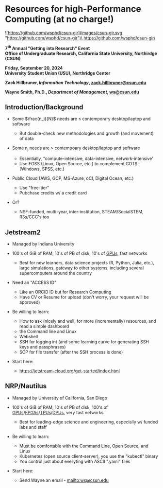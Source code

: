 # Resources for high-Performance Computing (at no charge!)


![https://github.com/wsphd/csun-gir](images/csun-gir.svg "https://github.com/wsphd/csun-gir")\
<https://github.com/wsphd/csun-gir/>

**7<sup>th</sup> Annual "Getting into Research" Event**\
**Office of Undergraduate Research, California State University, Northirdge (CSUN)**

**Friday, September 20, 2024**\
**University Student Union (USU), Northridge Center**

**Zack Hillbruner, _Information Technology_, <zack.hillbruner@csun.edu>**

**Wayne Smith, Ph.D., _Department of Management_, <ws@csun.edu>**

## Introduction/Background

* Some $\frac{n_i}{N}$  needs are $\le$ contemporary desktop/laptop and software
  * But double-check new methodologies and growth (and movement) of data

* Some n<sub>j</sub> needs are $\gt$ contempoary desktop/laptop and software
  * Essentially, "compute-intensive, data-intensive, network-intensive'
  * Use FOSS (Linux, Open Source, etc.) to complement COTS (Windows, SPSS, etc.)

* Public Cloud (AWS, GCP, MS-Azure, oCI, Digital Ocean, etc.)
  * Use "free-tier"
  * Pubchase credits w/ a credit card

* Or?
  * NSF-funded, multi-year, inter-institution, STEAM/SocialSTEM, R3s/CCC's too

## Jetstream2

* Managed by Indiana University

* 100's of GiB of RAM, 10's of PB of disk, 10's of [GPUs](https://en.wikipedia.org/wiki/Graphics_processing_unit), fast networks
  * Best for new learners, data science projects (R, Python, Julia, etc.), large simulations, gateway to other systems, including several supercomputers around the country

* Need an "ACCESS ID"
  * Like an ORCID ID but for Research Computing
  * Have CV or Resume for upload (don't worry, your request will be approved)

* Be willing to learn:
  * How to ask (nicely and well, for more (incrementally) resources, and read a simple dashboard
  * the Command line and Linux
  * Webshell
  * SSH for logging int (and some learning curve for generating SSH keys and passphrases)
  * SCP for file transfer (after the SSH process is done)

* Start here:
  * <https://jetstream-cloud.org/get-started/index.html>

## NRP/Nautilus

* Managed by University of California, San Diego

* 100's of GiB of RAM, 10's of PB of disk, 100's of [GPUs](https://en.wikipedia.org/wiki/Graphics_processing_unit)/[FPGAs](https://en.wikipedia.org/wiki/Field-programmable_gate_array)/[TPUs](https://en.wikipedia.org/wiki/Tensor_Processing_Unit)/[DPUs](https://en.wikipedia.org/wiki/Data_processing_unit), very fast networks
  * Best for leading-edge science and engineering, especially w/ funded labs and staff

* Be willing to learn:
  * Must be comfortable with the Command Line, Open Source, and Linux
  * Kubernetes (open source client-server), you use the "kubectl" binary
  * You control just about everyting with ASCII ".yaml" files

* Start here:
  * Send Wayne an email - <mailto:ws@csun.edu>

